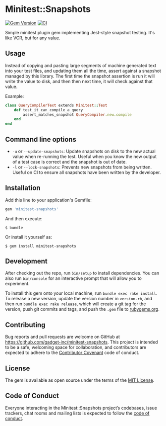 # Minitest::Snapshots

[![Gem Version](https://badge.fury.io/rb/minitest-snapshots.svg)](https://rubygems.org/gems/minitest-snapshots)
[![CI](https://github.com/mattbrictson/gem/actions/workflows/ci.yml/badge.svg)](https://github.com/mattbrictson/gem/actions/workflows/ci.yml)

Simple minitest plugin gem implementing Jest-style snapshot testing. It's like VCR, but for any value.

## Usage

Instead of copying and pasting large segments of machine generated text into your test files, and updating them all the time, assert against a snapshot managed by this library. The first time the snapshot assertion is run it will write the value to disk, and then then next time, it will check against that value.

Example:

```ruby
class QueryCompilerText extends Minitest::Test
    def test_it_can_compile_a_query
        assert_matches_snapshot QueryCompiler.new.compile
    end
end
```

## Command line options

* `-u` or `--update-snapshots`: Update snapshots on disk to the new actual value when re-running the test. Useful when you know the new output of a test case is correct and the snapshot is out of date.
* `-l` or `--lock-snapshots`: Prevents new snapshots from being written. Useful on CI to ensure all snapshots have been written by the developer.
## Installation

Add this line to your application's Gemfile:

```ruby
gem 'minitest-snapshots'
```

And then execute:

    $ bundle

Or install it yourself as:

    $ gem install minitest-snapshots


## Development

After checking out the repo, run `bin/setup` to install dependencies. You can also run `bin/console` for an interactive prompt that will allow you to experiment.

To install this gem onto your local machine, run `bundle exec rake install`. To release a new version, update the version number in `version.rb`, and then run `bundle exec rake release`, which will create a git tag for the version, push git commits and tags, and push the `.gem` file to [rubygems.org](https://rubygems.org).

## Contributing

Bug reports and pull requests are welcome on GitHub at https://github.com/gadget-inc/minitest-snapshots. This project is intended to be a safe, welcoming space for collaboration, and contributors are expected to adhere to the [Contributor Covenant](http://contributor-covenant.org) code of conduct.

## License

The gem is available as open source under the terms of the [MIT License](https://opensource.org/licenses/MIT).

## Code of Conduct

Everyone interacting in the Minitest::Snapshots project’s codebases, issue trackers, chat rooms and mailing lists is expected to follow the [code of conduct](https://github.com/gadget-inc/minitest-snapshots/blob/master/CODE_OF_CONDUCT.md).
